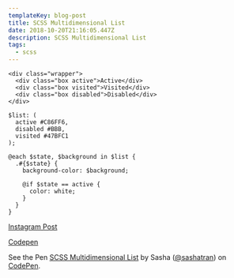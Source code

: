 ```yaml
---
templateKey: blog-post
title: SCSS Multidimensional List
date: 2018-10-20T21:16:05.447Z
description: SCSS Multidimensional List
tags:
  - scss
---
```

```
<div class="wrapper">
  <div class="box active">Active</div>
  <div class="box visited">Visited</div>
  <div class="box disabled">Disabled</div>
</div>
```

```
$list: (
  active #C86FF6, 
  disabled #BBB, 
  visited #47BFC1
);

@each $state, $background in $list {
  .#{$state} {
    background-color: $background;
    
    @if $state == active {
      color: white;
    }
  }
}
```

[Instagram Post](https://www.instagram.com/p/BpKt4afh35k/)

[Codepen](https://codepen.io/sashatran/pen/JmZvxa)

<p data-height="300" data-theme-id="28022" data-slug-hash="JmZvxa" data-default-tab="css,result" data-user="sashatran" data-pen-title="SCSS Multidimensional List" class="codepen">See the Pen <a href="https://codepen.io/sashatran/pen/JmZvxa/">SCSS Multidimensional List</a> by Sasha  (<a href="https://codepen.io/sashatran">@sashatran</a>) on <a href="https://codepen.io">CodePen</a>.</p>
<script async src="https://static.codepen.io/assets/embed/ei.js"></script>
